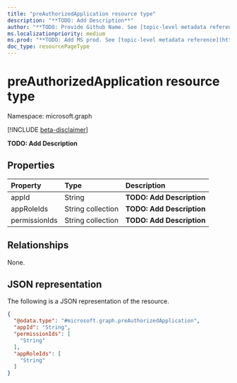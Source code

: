```yaml
---
title: "preAuthorizedApplication resource type"
description: "**TODO: Add Description**"
author: "**TODO: Provide Github Name. See [topic-level metadata reference](https://msgo.azurewebsites.net/add/document/guidelines/metadata.html#topic-level-metadata)**"
ms.localizationpriority: medium
ms.prod: "**TODO: Add MS prod. See [topic-level metadata reference](https://msgo.azurewebsites.net/add/document/guidelines/metadata.html#topic-level-metadata)**"
doc_type: resourcePageType
---
```


# preAuthorizedApplication resource type

Namespace: microsoft.graph

[!INCLUDE [beta-disclaimer](../../includes/beta-disclaimer.md)]

**TODO: Add Description**

## Properties
|Property|Type|Description|
|:---|:---|:---|
|appId|String|**TODO: Add Description**|
|appRoleIds|String collection|**TODO: Add Description**|
|permissionIds|String collection|**TODO: Add Description**|

## Relationships
None.

## JSON representation
The following is a JSON representation of the resource.
<!-- {
  "blockType": "resource",
  "@odata.type": "microsoft.graph.preAuthorizedApplication"
}
-->
``` json
{
  "@odata.type": "#microsoft.graph.preAuthorizedApplication",
  "appId": "String",
  "permissionIds": [
    "String"
  ],
  "appRoleIds": [
    "String"
  ]
}
```


